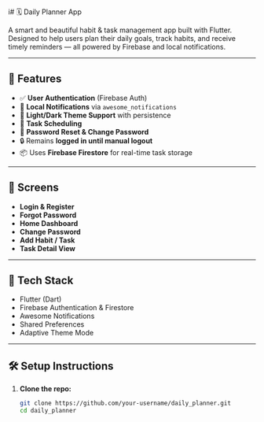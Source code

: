 i# 🗓️ Daily Planner App

A smart and beautiful habit & task management app built with Flutter. Designed to help users plan their daily goals, track habits, and receive timely reminders — all powered by Firebase and local notifications.

---

## 🚀 Features

- ✅ **User Authentication** (Firebase Auth)
- 🔔 **Local Notifications** via `awesome_notifications`
- 🌙 **Light/Dark Theme Support** with persistence
- 📅 **Task Scheduling**
- 📌 **Password Reset & Change Password**
- 🔒 Remains **logged in until manual logout**
- 📦 Uses **Firebase Firestore** for real-time task storage

---

## 📱 Screens

- **Login & Register**
- **Forgot Password**
- **Home Dashboard**
- **Change Password**
- **Add Habit / Task**
- **Task Detail View**

---

## 🔧 Tech Stack

- Flutter (Dart)
- Firebase Authentication & Firestore
- Awesome Notifications
- Shared Preferences
- Adaptive Theme Mode

---

## 🛠 Setup Instructions

1. **Clone the repo:**

   ```bash
   git clone https://github.com/your-username/daily_planner.git
   cd daily_planner